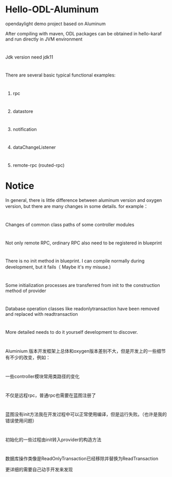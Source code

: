 # Hello-ODL-Aluminum
opendaylight demo project based on Aluminum


After compiling with maven, ODL packages can be obtained in hello-karaf and run directly in JVM environment
#
Jdk version need jdk11
#
There are several basic typical functional examples:

#
1) rpc
#
2) datastore
#
3) notification
#
4) dataChangeListener
#
5) remote-rpc (routed-rpc)
#

# Notice

In general, there is little difference between aluminum version and oxygen version, but there are many changes in some details. for example：
#
Changes of common class paths of some controller modules
#
Not only remote RPC, ordinary RPC also need to be registered in blueprint
#
There is no init method in blueprint. I can compile normally during development, but it fails（ Maybe it's my misuse.)
#
Some initialization processes are transferred from init to the construction method of provider
#
Database operation classes like readonlytransaction have been removed and replaced with readtransaction
#
More detailed needs to do it yourself development to discover.
#


Aluminium 版本开发框架上总体和oxygen版本差别不大，但是开发上的一些细节有不少的改变，例如：
#
一些controller模块常用类路径的变化
#
不仅是远程rpc，普通rpc也需要在蓝图注册了
#
蓝图没有init方法我在开发过程中可以正常使用编译，但是运行失败。（也许是我的错误使用问题）
#
初始化的一些过程由init转入provider的构造方法
#
数据库操作类像是ReadOnlyTransaction已经移除并替换为ReadTransaction

更详细的需要自己动手开发来发现
